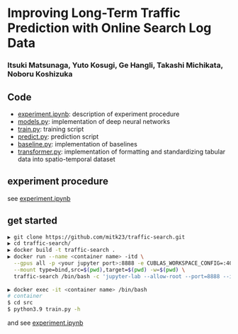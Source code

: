 # Improving Long-Term Traffic Prediction with Online Search Log Data

### Itsuki Matsunaga, Yuto Kosugi, Ge Hangli, Takashi Michikata, Noboru Koshizuka

## Code
- [experiment.ipynb](https://github.com/mitk23/traffic-search/tree/master/src/experiment.ipynb): description of experiment procedure
- [models.py](https://github.com/mitk23/traffic-search/tree/master/src/models.py): implementation of deep neural networks
- [train.py](https://github.com/mitk23/traffic-search/tree/master/src/train.py): training script
- [predict.py](https://github.com/mitk23/traffic-search/tree/master/src/predict.py): prediction script
- [baseline.py](https://github.com/mitk23/traffic-search/tree/master/src/baseline.py): implementation of baselines
- [transformer.py](https://github.com/mitk23/traffic-search/tree/master/src/transformer.py): implementation of formatting and standardizing tabular data into spatio-temporal dataset

## experiment procedure
see [experiment.ipynb](https://github.com/mitk23/traffic-search/tree/master/src/experiment.ipynb)

## get started
```bash
▶ git clone https://github.com/mitk23/traffic-search.git
▶ cd traffic-search/
▶ docker build -t traffic-search .
▶ docker run --name <container name> -itd \
  --gpus all -p <your jupyter port>:8888 -e CUBLAS_WORKSPACE_CONFIG=:4096:2 \
  --mount type=bind,src=$(pwd),target=$(pwd) -w=$(pwd) \
  traffic-search /bin/bash -c 'jupyter-lab --allow-root --port=8888 --ip=*'
  
▶ docker exec -it <container name> /bin/bash
# container
$ cd src
$ python3.9 train.py -h
```
and see [experiment.ipynb](https://github.com/mitk23/traffic-search/tree/master/src/experiment.ipynb)
